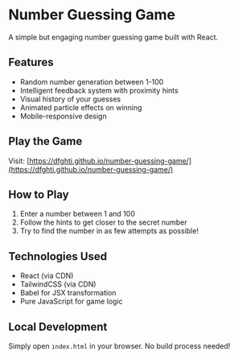 # Number Guessing Game

A simple but engaging number guessing game built with React.

## Features
- Random number generation between 1-100
- Intelligent feedback system with proximity hints
- Visual history of your guesses
- Animated particle effects on winning
- Mobile-responsive design

## Play the Game
Visit: [https://dfghti.github.io/number-guessing-game/](https://dfghti.github.io/number-guessing-game/)

## How to Play
1. Enter a number between 1 and 100
2. Follow the hints to get closer to the secret number
3. Try to find the number in as few attempts as possible!

## Technologies Used
- React (via CDN)
- TailwindCSS (via CDN)
- Babel for JSX transformation
- Pure JavaScript for game logic

## Local Development
Simply open `index.html` in your browser. No build process needed!
